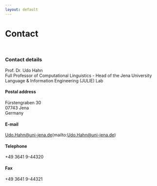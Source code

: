 ```yaml
---
layout: default
---
```


# Contact

<br>

### Contact details

Prof. Dr. Udo Hahn<br/>
Full Professor of Computational Linguistics - Head of the Jena University Language & Information Engineering (JULIE) Lab

#### Postal address

Fürstengraben 30<br/>
07743 Jena<br/>
Germany

#### E-mail

Udo.Hahn@uni-jena.de(mailto:Udo.Hahn@uni-jena.de)

#### Telephone

+49 3641 9-44320

#### Fax

+49 3641 9-44321
